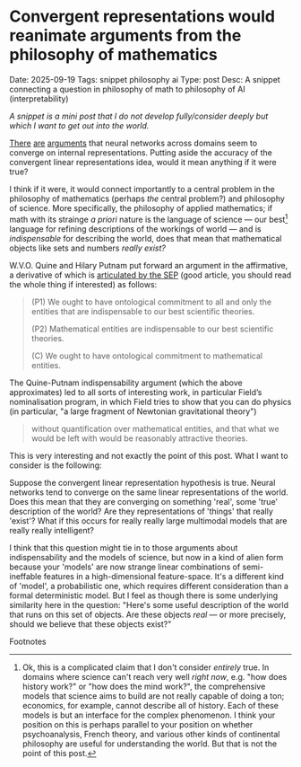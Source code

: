 # Convergent representations would reanimate arguments from the philosophy of mathematics
Date: 2025-09-19
Tags: snippet philosophy ai
Type: post
Desc: A snippet connecting a question in philosophy of math to philosophy of AI (interpretability)

*A snippet is a mini post that I do not develop fully/consider deeply but which I want to get out into the world.*

[There](https://arxiv.org/pdf/2405.07987) [are](https://minihf.com/posts/2024-11-30-predictable-updates-about-identity/) [arguments](https://www.beren.io/2023-04-04-DL-models-are-secretly-linear/) that neural networks across domains seem to converge on internal representations. Putting aside the accuracy of the convergent linear representations idea, would it mean anything if it were true?

I think if it were, it would connect importantly to a central problem in the philosophy of mathematics (perhaps *the* central problem?) and philosophy of science. More specifically, the philosophy of applied mathematics; if math with its strainge *a priori* nature is the language of science — our best[^1] language for refining descriptions of the workings of world — and is *indispensable* for describing the world, does that mean that mathematical objects like sets and numbers *really exist?*

W.V.O. Quine and Hilary Putnam put forward an argument in the affirmative, a derivative of which is [articulated by the SEP](https://plato.stanford.edu/entries/mathphil-indis/) (good article, you should read the whole thing if interested) as follows:

> (P1) We ought to have ontological commitment to all and only the entities that are indispensable to our best scientific theories.
> 
> (P2) Mathematical entities are indispensable to our best scientific theories.
> 
> (C) We ought to have ontological commitment to mathematical entities.

The Quine-Putnam indispensability argument (which the above approximates) led to all sorts of interesting work, in particular Field’s nominalisation program, in which Field tries to show that you can do physics (in particular, "a large fragment of Newtonian gravitational theory") 

> without quantification over mathematical entities, and that what we would be left with would be reasonably attractive theories.

This is very interesting and not exactly the point of this post. What I want to consider is the following:

Suppose the convergent linear representation hypothesis is true. Neural networks tend to converge on the same linear representations of the world. Does this mean that they are converging on something 'real', some 'true' description of the world? Are they representations of 'things' that really 'exist'? What if this occurs for really really large multimodal models that are really really intelligent? 

I think that this question might tie in to those arguments about indispensability and the models of science, but now in a kind of alien form because your 'models' are now strange linear combinations of semi-ineffable features in a high-dimensional feature-space. It's a different kind of 'model', a probabilistic one, which requires different consideration than a formal deterministic model. But I feel as though there is some underlying similarity here in the question: "Here's some useful description of the world that runs on this set of objects. Are these objects *real* — or more precisely, should we believe that these objects exist?"

<p class="footnote-header">Footnotes</p> 

[^1]: Ok, this is a complicated claim that I don't consider *entirely* true. In domains where science can't reach very well *right now*, e.g. "how does history work?" or "how does the mind work?", the comprehensive models that science aims to build are not really capable of doing a ton; economics, for example, cannot describe all of history. Each of these models is but an interface for the complex phenomenon. I think your position on this is perhaps parallel to your position on whether psychoanalysis, French theory, and various other kinds of continental philosophy are useful for understanding the world. But that is not the point of this post.